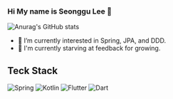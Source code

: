 ### Hi My name is Seonggu Lee 👋


![Anurag's GitHub stats](https://github-readme-stats.vercel.app/api?username=uuccu&show_icons=true&theme=tokyonight)

- 🌱 I’m currently interested in Spring, JPA, and DDD.
- 🤔 I'm currently starving at feedback for growing.

## Teck Stack
 ![Spring](https://img.shields.io/badge/spring-%236DB33F.svg?style=for-the-badge&logo=spring&logoColor=white)
 ![Kotlin](https://img.shields.io/badge/kotlin-%237F52FF.svg?style=for-the-badge&logo=kotlin&logoColor=white)
 ![Flutter](https://img.shields.io/badge/Flutter-%2302569B.svg?style=for-the-badge&logo=Flutter&logoColor=white)
 ![Dart](https://img.shields.io/badge/dart-%230175C2.svg?style=for-the-badge&logo=dart&logoColor=white)




<!--
**uuccu/uuccu** is a ✨ _special_ ✨ repository because its `README.md` (this file) appears on your GitHub profile.

[![Harlok's WakaTime stats](https://github-readme-stats.vercel.app/api/wakatime?username=TwoCastle9)](https://github.com/anuraghazra/github-readme-stats)

Here are some ideas to get you started:

- 🔭 I’m currently working on ...
- 🌱 I’m currently learning ...
- 👯 I’m looking to collaborate on ...
- 🤔 I’m looking for help with ...
- 💬 Ask me about ...
- 📫 How to reach me: ...
- 😄 Pronouns: ...
- ⚡ Fun fact: ...
-->
